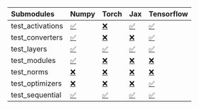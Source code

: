 | Submodules       | Numpy                                                                                                                           | Torch                                                                                                                           | Jax                                                                                                                             | Tensorflow                                                                                                                      |
|:-----------------|:--------------------------------------------------------------------------------------------------------------------------------|:--------------------------------------------------------------------------------------------------------------------------------|:--------------------------------------------------------------------------------------------------------------------------------|:--------------------------------------------------------------------------------------------------------------------------------|
| test_activations | <a href="https://github.com/unifyai/ivy/runs/8174219331?check_suite_focus=true" rel="noopener noreferrer" target="_blank">✅</a> | <a href="https://github.com/unifyai/ivy/runs/8174219521?check_suite_focus=true" rel="noopener noreferrer" target="_blank">❌</a> | <a href="https://github.com/unifyai/ivy/runs/8174219734?check_suite_focus=true" rel="noopener noreferrer" target="_blank">✅</a> | <a href="https://github.com/unifyai/ivy/runs/8174219934?check_suite_focus=true" rel="noopener noreferrer" target="_blank">✅</a> |
| test_converters  | <a href="https://github.com/unifyai/ivy/runs/8174219354?check_suite_focus=true" rel="noopener noreferrer" target="_blank">✅</a> | <a href="https://github.com/unifyai/ivy/runs/8174219557?check_suite_focus=true" rel="noopener noreferrer" target="_blank">❌</a> | <a href="https://github.com/unifyai/ivy/runs/8174219764?check_suite_focus=true" rel="noopener noreferrer" target="_blank">❌</a> | <a href="https://github.com/unifyai/ivy/runs/8174219955?check_suite_focus=true" rel="noopener noreferrer" target="_blank">✅</a> |
| test_layers      | <a href="https://github.com/unifyai/ivy/runs/8174219378?check_suite_focus=true" rel="noopener noreferrer" target="_blank">✅</a> | <a href="https://github.com/unifyai/ivy/runs/8174219598?check_suite_focus=true" rel="noopener noreferrer" target="_blank">✅</a> | <a href="https://github.com/unifyai/ivy/runs/8174219796?check_suite_focus=true" rel="noopener noreferrer" target="_blank">✅</a> | <a href="https://github.com/unifyai/ivy/runs/8174219984?check_suite_focus=true" rel="noopener noreferrer" target="_blank">✅</a> |
| test_modules     | <a href="https://github.com/unifyai/ivy/runs/8174219400?check_suite_focus=true" rel="noopener noreferrer" target="_blank">✅</a> | <a href="https://github.com/unifyai/ivy/runs/8174219627?check_suite_focus=true" rel="noopener noreferrer" target="_blank">❌</a> | <a href="https://github.com/unifyai/ivy/runs/8174219823?check_suite_focus=true" rel="noopener noreferrer" target="_blank">❌</a> | <a href="https://github.com/unifyai/ivy/runs/8174220005?check_suite_focus=true" rel="noopener noreferrer" target="_blank">❌</a> |
| test_norms       | <a href="https://github.com/unifyai/ivy/runs/8174219425?check_suite_focus=true" rel="noopener noreferrer" target="_blank">❌</a> | <a href="https://github.com/unifyai/ivy/runs/8174219655?check_suite_focus=true" rel="noopener noreferrer" target="_blank">❌</a> | <a href="https://github.com/unifyai/ivy/runs/8174219850?check_suite_focus=true" rel="noopener noreferrer" target="_blank">❌</a> | <a href="https://github.com/unifyai/ivy/runs/8174220025?check_suite_focus=true" rel="noopener noreferrer" target="_blank">❌</a> |
| test_optimizers  | <a href="https://github.com/unifyai/ivy/runs/8174219462?check_suite_focus=true" rel="noopener noreferrer" target="_blank">❌</a> | <a href="https://github.com/unifyai/ivy/runs/8174219683?check_suite_focus=true" rel="noopener noreferrer" target="_blank">❌</a> | <a href="https://github.com/unifyai/ivy/runs/8174219880?check_suite_focus=true" rel="noopener noreferrer" target="_blank">❌</a> | <a href="https://github.com/unifyai/ivy/runs/8174220045?check_suite_focus=true" rel="noopener noreferrer" target="_blank">✅</a> |
| test_sequential  | <a href="https://github.com/unifyai/ivy/runs/8174219492?check_suite_focus=true" rel="noopener noreferrer" target="_blank">✅</a> | <a href="https://github.com/unifyai/ivy/runs/8174219707?check_suite_focus=true" rel="noopener noreferrer" target="_blank">✅</a> | <a href="https://github.com/unifyai/ivy/runs/8174219902?check_suite_focus=true" rel="noopener noreferrer" target="_blank">✅</a> | <a href="https://github.com/unifyai/ivy/runs/8174220075?check_suite_focus=true" rel="noopener noreferrer" target="_blank">✅</a> |
